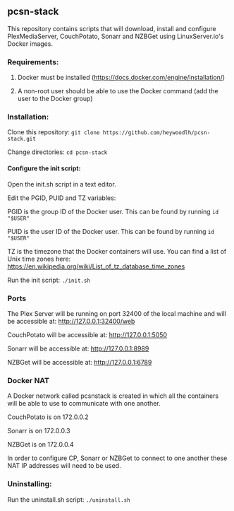 ## pcsn-stack

This repository contains scripts that will download, install and configure PlexMediaServer, CouchPotato, Sonarr and NZBGet using LinuxServer.io's Docker images.

### Requirements:

1. Docker must be installed (https://docs.docker.com/engine/installation/)

2. A non-root user should be able to use the Docker command (add the user to the Docker group)


### Installation:

Clone this repository:
`git clone https://github.com/heywoodlh/pcsn-stack.git`

Change directories:
`cd pcsn-stack`

#### Configure the init script: 
Open the init.sh script in a text editor. 

Edit the PGID, PUID and TZ variables: 

PGID is the group ID of the Docker user. This can be found by running `id "$USER"`

PUID is the user ID of the Docker user. This can be found by running `id "$USER"`

TZ is the timezone that the Docker containers will use. You can find a list of Unix time zones here: https://en.wikipedia.org/wiki/List_of_tz_database_time_zones



Run the init script:
`./init.sh`


### Ports

The Plex Server will be running on port 32400 of the local machine and will be accessible at: http://127.0.0.1:32400/web

CouchPotato will be accessible at: http://127.0.0.1:5050

Sonarr will be accessible at: http://127.0.0.1:8989

NZBGet will be accessible at: http://127.0.0.1:6789


### Docker NAT

A Docker network called pcsnstack is created in which all the containers will be able to use to communicate with one another. 

CouchPotato is on 172.0.0.2

Sonarr is on 172.0.0.3

NZBGet is on 172.0.0.4

In order to configure CP, Sonarr or NZBGet to connect to one another these NAT IP addresses will need to be used.


### Uninstalling:

Run the uninstall.sh script:
`./uninstall.sh`
